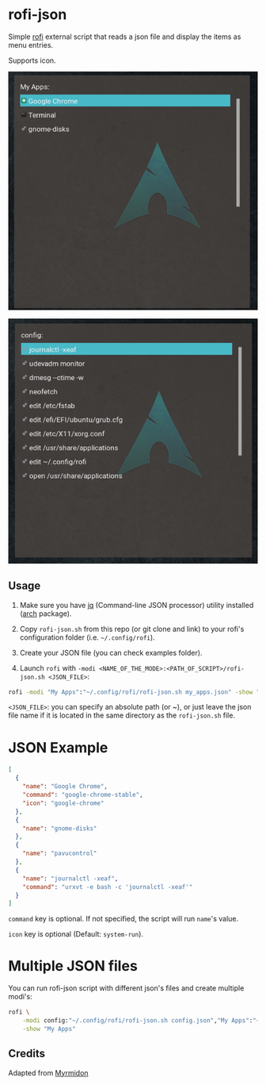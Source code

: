 # rofi-json

Simple [rofi](https://github.com/davatorium/rofi) external script that reads a json file and display the items as menu entries.

Supports icon.

![Screen1](examples/screen2.png)

![Screen1](examples/screen1.png)

## Usage

1. Make sure you have [jq](https://stedolan.github.io/jq/) (Command-line JSON processor) utility installed ([arch](https://www.archlinux.org/packages/community/x86_64/jq/) package).

2. Copy `rofi-json.sh` from this repo (or git clone and link) to your rofi's configuration folder (i.e. `~/.config/rofi`).

3. Create your JSON file (you can check examples folder).

4. Launch `rofi` with `-modi <NAME_OF_THE_MODE>:<PATH_OF_SCRIPT>/rofi-json.sh <JSON_FILE>`:

```bash
rofi -modi "My Apps":"~/.config/rofi/rofi-json.sh my_apps.json" -show "My Apps"
```

`<JSON_FILE>`: you can specify an absolute path (or ~), or just leave the json file name if it is located in the same directory as the `rofi-json.sh` file.

# JSON Example

```json
[
  {
    "name": "Google Chrome",
    "command": "google-chrome-stable",
    "icon": "google-chrome"
  },
  {
    "name": "gnome-disks"
  },
  {
    "name": "pavucontrol"
  },
  {
    "name": "journalctl -xeaf",
    "command": "urxvt -e bash -c 'journalctl -xeaf'"
  }
]
```

`command` key is optional. If not specified, the script will run `name`'s value.

`icon` key is optional (Default: `system-run`).

# Multiple JSON files

You can run rofi-json script with different json's files and create multiple modi's:

```bash
rofi \
    -modi config:"~/.config/rofi/rofi-json.sh config.json","My Apps":"~/.config/rofi/rofi-json.sh my_apps.json" \
    -show "My Apps"
```

## Credits

Adapted from [Myrmidon](https://github.com/moustacheful/myrmidon)
